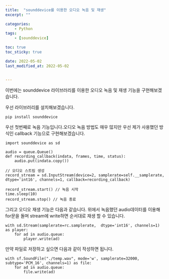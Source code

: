 ```yaml
---
title:  "sounddevice를 이용한 오디오 녹음 및 재생"
excerpt: ""

categories:
    - Python
tags:
    - [sounddevice]

toc: true
toc_sticky: true

date: 2022-05-02
last_modified_at: 2022-05-02


---
```


이번에는 sounddevice 라이브러리를 이용한 오디오 녹음 및 재생 기능을 구현해보겠습니다.

우선 라이브러리를 설치해보겠습니다.

    pip install sounddevice

우선 첫번째로 녹음 기능입니다.오디오 녹음 방법도 매우 많지만 우선 제가 사용했던 방식인 callback 기능으로 구현해보겠습니다.

    import sounddevice as sd
    
    audio = queue.Queue()
    def recording_callback(indata, frames, time, status):
        audio.put(indata.copy())
    
    // 오디오 스트림 생성
    record_stream = sd.InputStream(device=2, samplerate=self.__samplerate, dtype='int16', channels=1, callback=recording_callback)
    
    record_stream.start() // 녹음 시작
    time.sleep(10)
    record_stream.stop() // 녹음 종료

그리고 오디오 재생 기능은 다음과 같습니다. 위에서 녹음했던 audio데이터를 이용해 for문을 돌며 stream에 write하면 순서대로 재생 할 수 있습니다.

    with sd.Stream(samplerate=rc.samplerate,  dtype='int16', channels=1) as player:
        for ad in audio.queue:
            player.write(ad)

만약 파일로 저장하고 싶으면 다음과 같이 작성하면 됩니다.

    with sf.SoundFile("./temp.wav", mode='w', samplerate=32000, subtype='PCM_16', channels=1) as file:
        for ad in audio.queue:
            file.write(ad)